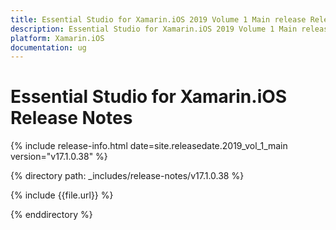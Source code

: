 ```yaml
---
title: Essential Studio for Xamarin.iOS 2019 Volume 1 Main release Release Notes  
description: Essential Studio for Xamarin.iOS 2019 Volume 1 Main release Release Notes  
platform: Xamarin.iOS
documentation: ug
---
```


# Essential Studio for Xamarin.iOS  Release Notes  

{% include release-info.html date=site.releasedate.2019_vol_1_main  version="v17.1.0.38" %} 


{% directory path: _includes/release-notes/v17.1.0.38 %}

{% include {{file.url}} %}

{% enddirectory %}